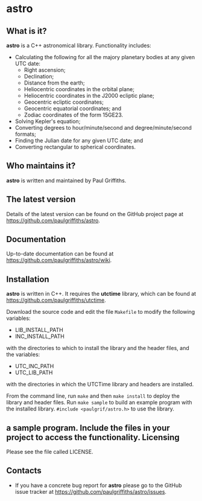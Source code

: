 astro
=====

What is it?
-----------

**astro** is a C++ astronomical library. Functionality includes:
* Calculating the following for all the majory planetary bodies at any
given UTC date:
    * Right ascension;
    * Declination;
    * Distance from the earth;
    * Heliocentric coordinates in the orbital plane;
    * Heliocentric coordinates in the J2000 ecliptic plane;
    * Geocentric ecliptic coordinates;
    * Geocentric equatorial coordinates; and
    * Zodiac coordinates of the form 15GE23.
* Solving Kepler's equation;
* Converting degrees to hour/minute/second and degree/minute/second formats;
* Finding the Julian date for any given UTC date; and
* Converting rectangular to spherical coordinates.

Who maintains it?
-----------------
**astro** is written and maintained by Paul Griffiths.

The latest version
------------------
Details of the latest version can be found on the GitHub project page at
<https://github.com/paulgriffiths/astro>.

Documentation
-------------
Up-to-date documentation can be found at
<https://github.com/paulgriffiths/astro/wiki>.


Installation
------------
**astro** is written in C++. It requires the **utctime** library, which
can be found at <https://github.com/paulgriffiths/utctime>.

Download the source code and edit the file `Makefile` to modify the
following variables:
* LIB_INSTALL_PATH
* INC_INSTALL_PATH

with the directories to which to install the library and the header files,
and the variables:
* UTC_INC_PATH
* UTC_LIB_PATH

with the directories in which the UTCTime library and headers are installed.

From the command line, run `make` and then `make install` to deploy the
library and header files. Run `make sample` to build an example program
with the installed library. `#include <paulgrif/astro.h>` to use the
library.

a sample program. Include the files in your project to access the functionality. 
Licensing
---------
Please see the file called LICENSE.

Contacts
--------
* If you have a concrete bug report for **astro** please go to the GitHub
issue tracker at <https://github.com/paulgriffiths/astro/issues>.
